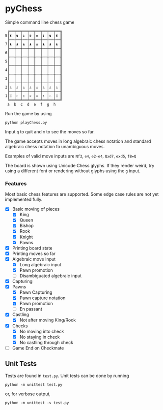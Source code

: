 # pyChess
Simple command line chess game

     ╔══╤══╤══╤══╤══╤══╤══╤══╗
    8║♜ │♞ │♝ │♛ │♚ │♝ │♞ │♜ ║
     ╟──┼──┼──┼──┼──┼──┼──┼──╢
    7║♟ │♟ │♟ │♟ │♟ │♟ │♟ │♟ ║
     ╟──┼──┼──┼──┼──┼──┼──┼──╢
    6║  │  │  │  │  │  │  │  ║
     ╟──┼──┼──┼──┼──┼──┼──┼──╢
    5║  │  │  │  │  │  │  │  ║
     ╟──┼──┼──┼──┼──┼──┼──┼──╢
    4║  │  │  │  │  │  │  │  ║
     ╟──┼──┼──┼──┼──┼──┼──┼──╢
    3║  │  │  │  │  │  │  │  ║
     ╟──┼──┼──┼──┼──┼──┼──┼──╢
    2║♙ │♙ │♙ │♙ │♙ │♙ │♙ │♙ ║
     ╟──┼──┼──┼──┼──┼──┼──┼──╢
    1║♖ │♘ │♗ │♕ │♔ │♗ │♘ │♖ ║
     ╚══╧══╧══╧══╧══╧══╧══╧══╝
     a  b  c  d  e  f  g  h

Run the game by using

    python playChess.py

Input `q` to quit and `m` to see the moves so far.

The game accepts moves in long algebraic chess notation and standard algebraic chess notation fo unambiguous moves.

Examples of valid move inputs are `Nf3`, `e4`, `e2-e4`, `Qxd7`, `exd5`, `f8=Q`

The board is shown using Unicode Chess glyphs. If they render weird, try using a different font or rendering without glyphs using the `g` input.

### Features
Most basic chess features are supported. Some edge case rules are not yet implemented fully.

- [x] Basic moving of pieces
    - [x] King
    - [x] Queen
    - [x] Bishop
    - [x] Rook
    - [x] Knight
    - [x] Pawns
- [x] Printing board state
- [x] Printing moves so far
- [x] Algebraic move Input
    - [x] Long algebraic input
    - [x] Pawn promotion
    - [ ] Disambiguated algebraic input
- [x] Capturing
- [x] Pawns
    - [x] Pawn Capturing
    - [x] Pawn capture notation
    - [x] Pawn promotion
    - [ ] En passant
- [x] Castling
    - [x] Not after moving King/Rook
- [x] Checks
	- [x] No moving into check
	- [x] No staying in check
	- [x] No castling through check
- [ ] Game End on Checkmate

## Unit Tests
Tests are found in `test.py`. Unit tests can be done by running

    python -m unittest test.py

or, for verbose output,

    python -m unittest -v test.py
